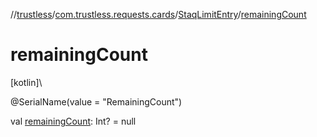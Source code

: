 //[trustless](../../../index.md)/[com.trustless.requests.cards](../index.md)/[StaqLimitEntry](index.md)/[remainingCount](remaining-count.md)

# remainingCount

[kotlin]\

@SerialName(value = &quot;RemainingCount&quot;)

val [remainingCount](remaining-count.md): Int? = null
